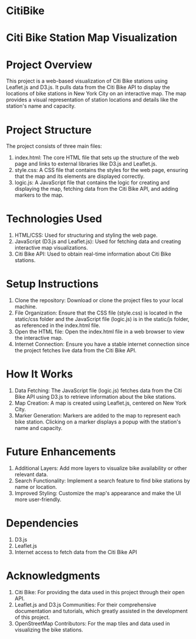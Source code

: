 # CitiBike
# Citi Bike Station Map Visualization

# Project Overview
This project is a web-based visualization of Citi Bike stations using Leaflet.js and D3.js. It pulls data from the Citi Bike API to display the locations of bike stations in New York City on an interactive map. The map provides a visual representation of station locations and details like the station's name and capacity.

# Project Structure
The project consists of three main files:

1. index.html: The core HTML file that sets up the structure of the web page and links to external libraries like D3.js and Leaflet.js.
2. style.css: A CSS file that contains the styles for the web page, ensuring that the map and its elements are displayed correctly.
3. logic.js: A JavaScript file that contains the logic for creating and displaying the map, fetching data from the Citi Bike API, and adding markers to the map.

# Technologies Used
1. HTML/CSS: Used for structuring and styling the web page.
2. JavaScript (D3.js and Leaflet.js): Used for fetching data and creating interactive map visualizations.
3. Citi Bike API: Used to obtain real-time information about Citi Bike stations.

# Setup Instructions
1. Clone the repository: Download or clone the project files to your local machine.
2. File Organization: Ensure that the CSS file (style.css) is located in the static/css folder and the JavaScript file (logic.js) is in the static/js folder, as referenced in the index.html file.
3. Open the HTML file: Open the index.html file in a web browser to view the interactive map.
4. Internet Connection: Ensure you have a stable internet connection since the project fetches live data from the Citi Bike API.

# How It Works
1. Data Fetching: The JavaScript file (logic.js) fetches data from the Citi Bike API using D3.js to retrieve information about the bike stations.
2. Map Creation: A map is created using Leaflet.js, centered on New York City.
3. Marker Generation: Markers are added to the map to represent each bike station. Clicking on a marker displays a popup with the station's name and capacity.

# Future Enhancements
1. Additional Layers: Add more layers to visualize bike availability or other relevant data.
2. Search Functionality: Implement a search feature to find bike stations by name or location.
3. Improved Styling: Customize the map's appearance and make the UI more user-friendly.

# Dependencies
1. D3.js
2. Leaflet.js
3. Internet access to fetch data from the Citi Bike API

# Acknowledgments
1. Citi Bike: For providing the data used in this project through their open API.
2. Leaflet.js and D3.js Communities: For their comprehensive documentation and tutorials, which greatly assisted in the development of this project.
3. OpenStreetMap Contributors: For the map tiles and data used in visualizing the bike stations.
